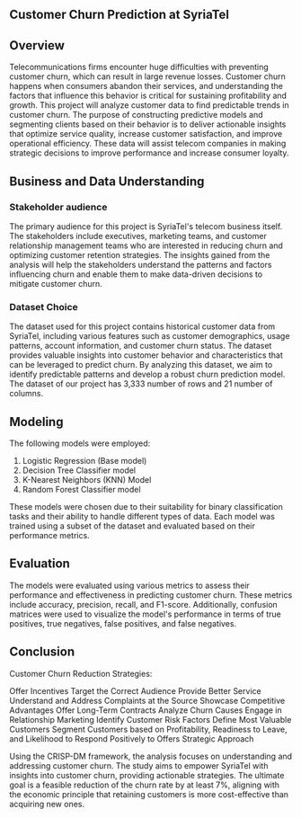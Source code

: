 ## Customer Churn Prediction at SyriaTel

## Overview

Telecommunications firms encounter huge difficulties with preventing customer churn, which can result in large revenue losses. Customer churn happens when consumers abandon their services, and understanding the factors that influence this behavior is critical for sustaining profitability and growth. This project will analyze customer data to find predictable trends in customer churn. The purpose of constructing predictive models and segmenting clients based on their behavior is to deliver actionable insights that optimize service quality, increase customer satisfaction, and improve operational efficiency. These data will assist telecom companies in making strategic decisions to improve performance and increase consumer loyalty.

## Business and Data Understanding

### Stakeholder audience

The primary audience for this project is SyriaTel's telecom business itself. The stakeholders include executives, marketing teams, and customer relationship management teams who are interested in reducing churn and optimizing customer retention strategies. The insights gained from the analysis will help the stakeholders understand the patterns and factors influencing churn and enable them to make data-driven decisions to mitigate customer churn.

### Dataset Choice

The dataset used for this project contains historical customer data from SyriaTel, including various features such as customer demographics, usage patterns, account information, and customer churn status. The dataset provides valuable insights into customer behavior and characteristics that can be leveraged to predict churn. By analyzing this dataset, we aim to identify predictable patterns and develop a robust churn prediction model. The dataset of our project has 3,333 number of rows and 21 number of columns.

## Modeling

The following models were employed:

1. Logistic Regression (Base model)
2. Decision Tree Classifier model
3. K-Nearest Neighbors (KNN) Model
4. Random Forest Classifier model

These models were chosen due to their suitability for binary classification tasks and their ability to handle different types of data. Each model was trained using a subset of the dataset and evaluated based on their performance metrics.

## Evaluation

The models were evaluated using various metrics to assess their performance and effectiveness in predicting customer churn. These metrics include accuracy, precision, recall, and F1-score. Additionally, confusion matrices were used to visualize the model's performance in terms of true positives, true negatives, false positives, and false negatives.

## Conclusion

Customer Churn Reduction Strategies:

Offer Incentives Target the Correct Audience Provide Better Service Understand and Address Complaints at the Source Showcase Competitive Advantages Offer Long-Term Contracts Analyze Churn Causes Engage in Relationship Marketing Identify Customer Risk Factors Define Most Valuable Customers Segment Customers based on Profitability, Readiness to Leave, and Likelihood to Respond Positively to Offers Strategic Approach

Using the CRISP-DM framework, the analysis focuses on understanding and addressing customer churn. The study aims to empower SyriaTel with insights into customer churn, providing actionable strategies. The ultimate goal is a feasible reduction of the churn rate by at least 7%, aligning with the economic principle that retaining customers is more cost-effective than acquiring new ones.